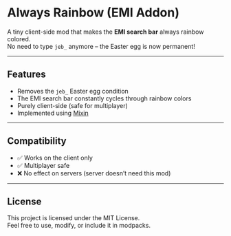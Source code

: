 # Always Rainbow (EMI Addon)

A tiny client-side mod that makes the **EMI search bar** always rainbow colored.  
No need to type `jeb_` anymore – the Easter egg is now permanent!

---

## Features
- Removes the `jeb_` Easter egg condition
- The EMI search bar constantly cycles through rainbow colors
- Purely client-side (safe for multiplayer)
- Implemented using [Mixin](https://github.com/SpongePowered/Mixin)

---

## Compatibility
- ✅ Works on the client only
- ✅ Multiplayer safe
- ❌ No effect on servers (server doesn’t need this mod)

---

## License
This project is licensed under the MIT License.  
Feel free to use, modify, or include it in modpacks.
